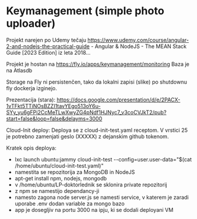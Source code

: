 # Keymanagement (simple photo uploader)

Projekt narejen po Udemy tečaju https://www.udemy.com/course/angular-2-and-nodejs-the-practical-guide - Angular & NodeJS - The MEAN Stack Guide [2023 Edition] iz leta 2018...

Projekt je hostan na https://fly.io/apps/keymanagement/monitoring
Baza je na Atlasdb

Storage na Fly ni persistenčen, tako da lokalni zapisi (slike) po shutdownu fly dockerja izginejo.

Prezentacija (stara):
https://docs.google.com/presentation/d/e/2PACX-1vTFkt5TTiNOsBZZI1tavYEgo513oY6u-SYy_yu6gFPi2CcMeTLwXwyZG4pNdf1HJNyc7_v3coCVJkT2/pub?start=false&loop=false&delayms=3000

Cloud-Init deploy:
Deploya se z cloud-init-test.yaml receptom. V vrstici 25 je potrebno zamenjati geslo (XXXXX) z dejanskim github tokenom.

Kratek opis deploya:
- lxc launch ubuntu:jammy cloud-init-test --config=user.user-data="$(cat /home/ubuntu/cloud-init-test.yaml)"
- namestita se repozitorija za MongoDB in NodeJS
- apt-get install npm, nodejs, mongodb
- v /home/ubuntu/LP-doktorlednik se sklonira private repozitorij
- z npm se namestijo dependancy-ji
- namesto zagona node server.js se namesti service, v katerem je zaradi uporabe .env dodan variable za mongo bazo
- app je dosegljiv na portu 3000 na ipju, ki se dodali deployani VM